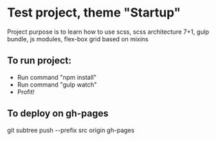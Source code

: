 # Test project, theme "Startup"

Project purpose is to learn how to use scss, scss architecture 7+1, gulp bundle, js modules, flex-box grid based on mixins

## To run project:

* Run command "npm install"
* Run command "gulp watch"
* Profit!

## To deploy on gh-pages

git subtree push --prefix src origin gh-pages